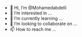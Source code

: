 - 👋 Hi, I’m @Mohamedabdelli
- 👀 I’m interested in ...
- 🌱 I’m currently learning ...
- 💞️ I’m looking to collaborate on ...
- 📫 How to reach me ...

<!---
Mohamedabdelli/Mohamedabdelli is a ✨ special ✨ repository because its `README.md` (this file) appears on your GitHub profile.
You can click the Preview link to take a look at your changes.
--->

